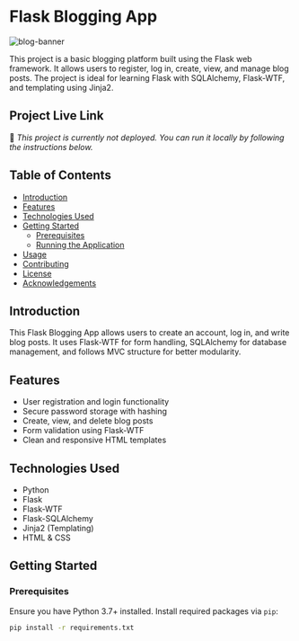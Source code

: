 # Flask Blogging App

![blog-banner](https://img.shields.io/badge/Flask-Blog-blue)

This project is a basic blogging platform built using the Flask web framework. It allows users to register, log in, create, view, and manage blog posts. The project is ideal for learning Flask with SQLAlchemy, Flask-WTF, and templating using Jinja2.

## Project Live Link

🚧 *This project is currently not deployed. You can run it locally by following the instructions below.*

## Table of Contents

- [Introduction](#introduction)
- [Features](#features)
- [Technologies Used](#technologies-used)
- [Getting Started](#getting-started)
  - [Prerequisites](#prerequisites)
  - [Running the Application](#running-the-application)
- [Usage](#usage)
- [Contributing](#contributing)
- [License](#license)
- [Acknowledgements](#acknowledgements)

## Introduction

This Flask Blogging App allows users to create an account, log in, and write blog posts. It uses Flask-WTF for form handling, SQLAlchemy for database management, and follows MVC structure for better modularity.

## Features

- User registration and login functionality
- Secure password storage with hashing
- Create, view, and delete blog posts
- Form validation using Flask-WTF
- Clean and responsive HTML templates

## Technologies Used

- Python
- Flask
- Flask-WTF
- Flask-SQLAlchemy
- Jinja2 (Templating)
- HTML & CSS

## Getting Started

### Prerequisites

Ensure you have Python 3.7+ installed. Install required packages via `pip`:

```bash
pip install -r requirements.txt

